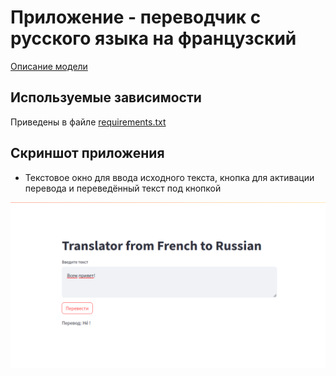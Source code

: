 # Приложение - переводчик с русского языка на французский

 [Описание модели](https://huggingface.co/Helsinki-NLP/opus-mt-ru-fr)

 
## Используемые зависимости

Приведены в файле [requirements.txt](https://github.com/KateProxa/Practice/blob/main/Part2/Dmitry/requirements.txt)

## Скриншот приложения

- Текстовое окно для ввода исходного текста, кнопка для активации перевода и переведённый текст под кнопкой

![Стартовое окно](https://github.com/KateProxa/Practice/blob/main/Part2/Dmitry/Screenshot.png)


